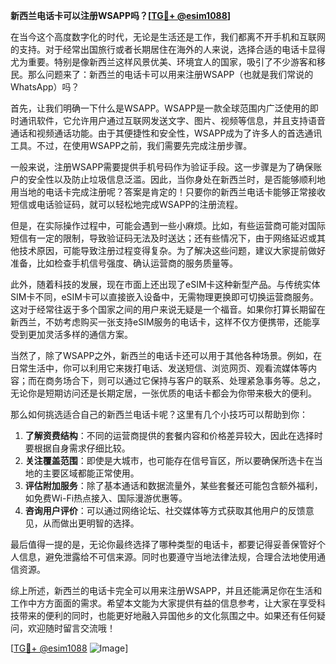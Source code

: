 **新西兰电话卡可以注册WSAPP吗？[[TG💪+ @esim1088](https://t.me/s/esim1088)]**

在当今这个高度数字化的时代，无论是生活还是工作，我们都离不开手机和互联网的支持。对于经常出国旅行或者长期居住在海外的人来说，选择合适的电话卡显得尤为重要。特别是像新西兰这样风景优美、环境宜人的国家，吸引了不少游客和移民。那么问题来了：新西兰的电话卡可以用来注册WSAPP（也就是我们常说的WhatsApp）吗？

首先，让我们明确一下什么是WSAPP。WSAPP是一款全球范围内广泛使用的即时通讯软件，它允许用户通过互联网发送文字、图片、视频等信息，并且支持语音通话和视频通话功能。由于其便捷性和安全性，WSAPP成为了许多人的首选通讯工具。不过，在使用WSAPP之前，我们需要先完成注册步骤。

一般来说，注册WSAPP需要提供手机号码作为验证手段。这一步骤是为了确保账户的安全性以及防止垃圾信息泛滥。因此，当你身处在新西兰时，是否能够顺利地用当地的电话卡完成注册呢？答案是肯定的！只要你的新西兰电话卡能够正常接收短信或电话验证码，就可以轻松地完成WSAPP的注册流程。

但是，在实际操作过程中，可能会遇到一些小麻烦。比如，有些运营商可能对国际短信有一定的限制，导致验证码无法及时送达；还有些情况下，由于网络延迟或其他技术原因，可能导致注册过程变得复杂。为了解决这些问题，建议大家提前做好准备，比如检查手机信号强度、确认运营商的服务质量等。

此外，随着科技的发展，现在市面上还出现了eSIM卡这种新型产品。与传统实体SIM卡不同，eSIM卡可以直接嵌入设备中，无需物理更换即可切换运营商服务。这对于经常往返于多个国家之间的用户来说无疑是一个福音。如果你打算长期留在新西兰，不妨考虑购买一张支持eSIM服务的电话卡，这样不仅方便携带，还能享受到更加灵活多样的通信方案。

当然了，除了WSAPP之外，新西兰的电话卡还可以用于其他各种场景。例如，在日常生活中，你可以利用它来拨打电话、发送短信、浏览网页、观看流媒体等内容；而在商务场合下，则可以通过它保持与客户的联系、处理紧急事务等。总之，无论你是短期访问还是长期定居，一张优质的电话卡都会为你带来极大的便利。

那么如何挑选适合自己的新西兰电话卡呢？这里有几个小技巧可以帮助到你：

1. **了解资费结构**：不同的运营商提供的套餐内容和价格差异较大，因此在选择时要根据自身需求仔细比较。
2. **关注覆盖范围**：即使是大城市，也可能存在信号盲区，所以要确保所选卡在当地的主要区域都能正常使用。
3. **评估附加服务**：除了基本通话和数据流量外，某些套餐还可能包含额外福利，如免费Wi-Fi热点接入、国际漫游优惠等。
4. **咨询用户评价**：可以通过网络论坛、社交媒体等方式获取其他用户的反馈意见，从而做出更明智的选择。

最后值得一提的是，无论你最终选择了哪种类型的电话卡，都要记得妥善保管好个人信息，避免泄露给不可信来源。同时也要遵守当地法律法规，合理合法地使用通信资源。

综上所述，新西兰的电话卡完全可以用来注册WSAPP，并且还能满足你在生活和工作中方方面面的需求。希望本文能为大家提供有益的信息参考，让大家在享受科技带来的便利的同时，也能更好地融入异国他乡的文化氛围之中。如果还有任何疑问，欢迎随时留言交流哦！

[[TG💪+ @esim1088](https://t.me/s/esim1088) ![Image](https://i.postimg.cc/4NQfJmqS/Snipaste-2025-05-13-00-14-12.png)]